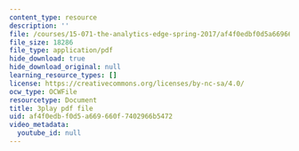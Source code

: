 ```yaml
---
content_type: resource
description: ''
file: /courses/15-071-the-analytics-edge-spring-2017/af4f0edbf0d5a669660f7402966b5472_4YP38f2u36E.pdf
file_size: 18286
file_type: application/pdf
hide_download: true
hide_download_original: null
learning_resource_types: []
license: https://creativecommons.org/licenses/by-nc-sa/4.0/
ocw_type: OCWFile
resourcetype: Document
title: 3play pdf file
uid: af4f0edb-f0d5-a669-660f-7402966b5472
video_metadata:
  youtube_id: null
---
```

